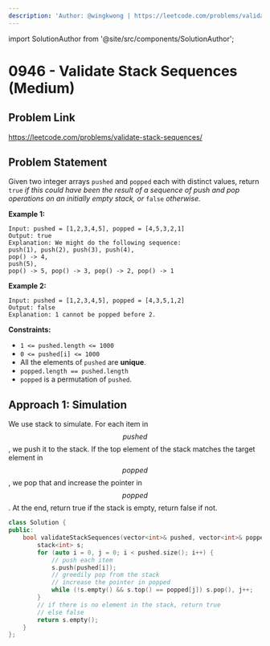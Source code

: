 ```yaml
---
description: 'Author: @wingkwong | https://leetcode.com/problems/validate-stack-sequences/'
---
```


import SolutionAuthor from '@site/src/components/SolutionAuthor';

# 0946 - Validate Stack Sequences (Medium)

## Problem Link

https://leetcode.com/problems/validate-stack-sequences/

## Problem Statement

Given two integer arrays `pushed` and `popped` each with distinct values, return `true` _if this could have been the result of a sequence of push and pop operations on an initially empty stack, or_ `false` _otherwise._

**Example 1:**

```
Input: pushed = [1,2,3,4,5], popped = [4,5,3,2,1]
Output: true
Explanation: We might do the following sequence:
push(1), push(2), push(3), push(4),
pop() -> 4,
push(5),
pop() -> 5, pop() -> 3, pop() -> 2, pop() -> 1
```

**Example 2:**

```
Input: pushed = [1,2,3,4,5], popped = [4,3,5,1,2]
Output: false
Explanation: 1 cannot be popped before 2.
```

**Constraints:**

* `1 <= pushed.length <= 1000`
* `0 <= pushed[i] <= 1000`
* All the elements of `pushed` are **unique**.
* `popped.length == pushed.length`
* `popped` is a permutation of `pushed`.

## Approach 1: Simulation

We use stack to simulate. For each item in $$pushed$$, we push it to the stack. If the top element of the stack matches the target element in $$popped$$, we pop that and increase the pointer in $$popped$$. At the end, return true if the stack is empty, return false if not.

<SolutionAuthor name="@wingkwong"/>

```cpp
class Solution {
public:
    bool validateStackSequences(vector<int>& pushed, vector<int>& popped) {
        stack<int> s;
        for (auto i = 0, j = 0; i < pushed.size(); i++) {
            // push each item
            s.push(pushed[i]);
            // greedily pop from the stack
            // increase the pointer in popped
            while (!s.empty() && s.top() == popped[j]) s.pop(), j++;
        }
        // if there is no element in the stack, return true
        // else false
        return s.empty();
    }
};
```
